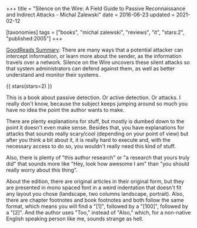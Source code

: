 +++
title = "Silence on the Wire: A Field Guide to Passive Reconnaissance and Indirect Attacks - Michal Zalewski"
date = 2016-06-23
updated = 2021-02-12

[taxonomies]
tags = ["books", "michal zalewski", "reviews", "it", "stars:2",
"published:2005"]
+++

[GoodReads Summary](https://www.goodreads.com/book/show/82994.Silence_on_the_Wire):
There are many ways that a potential attacker can intercept information, or
learn more about the sender, as the information travels over a network.
Silence on the Wire uncovers these silent attacks so that system
administrators can defend against them, as well as better understand and
monitor their systems.

<!-- more -->

{{ stars(stars=2) }}

This is a book about passive detection. Or active detection. Or attacks. I
really don't know, because the subject keeps jumping around so much you have
no idea the point the author wants to make.

There are plenty explanations for stuff, but mostly is dumbed down to the
point it doesn't even make sense. Besides that, you have explanations for
attacks that sounds really scary/cool (depending on your point of view) but
after you think a bit about it, it is really hard to execute and, with the
necessary access to do so, you wouldn't really need this kind of stuff.

Also, there is plenty of "this author research" or "a research that yours
truly did" that sounds more like "Hey, look how awesome I am" than "you should
really worry about this thing".

About the edition, there are original articles in their original form, but
they are presented in mono spaced font in a weird indentation that doesn't fit
any layout you chose (landscape, two columns landscape, portrait). Also, there
are chapter footnotes and book footnotes and both follow the same format,
which means you will find a "[1]", followed by a "[100]", followed by a "[2]".
And the author uses "Too," instead of "Also," which, for a non-native English
speaking person like me, sounds strange as hell.

